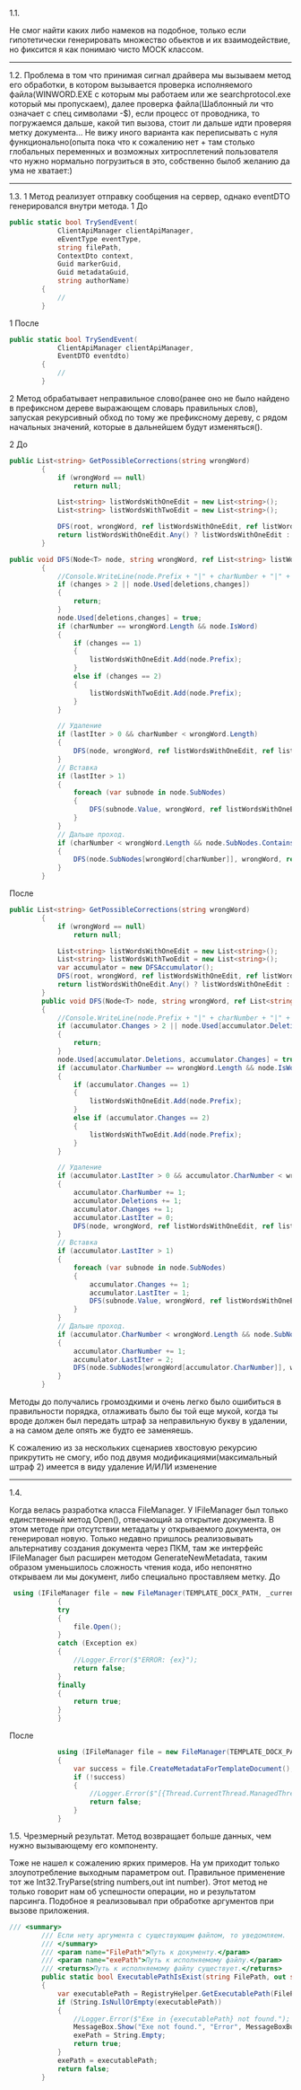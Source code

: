 ﻿
1.1. 

Не смог найти каких либо намеков на подобное, только если гипотетически генерировать множество обьектов и их взаимодействие, но фиксится я как понимаю чисто MOCK классом.
___
1.2. 
Проблема в том что принимая сигнал драйвера мы вызываем метод его обработки, в котором вызывается проверка исполняемого файла(WINWORD.EXE с которым мы работаем или же searchprotocol.exe который мы пропускаем), далее проверка файла(Шаблонный ли что означает с спец символами -$), если процесс от проводника, то погружаемся дальше, какой тип вызова, стоит ли дальше идти проверяя метку документа...
Не вижу иного варианта как переписывать с нуля функционально(опыта пока что к сожалению нет + там столько глобальных переменных и возможных хитросплетений пользователя что нужно нормально погрузиться в это, собственно былоб желанию да ума не хватает:) 
___
1.3.
1 Метод реализует отправку сообщения на сервер, однако eventDTO генерировался внутри метода.
1 До
```cs
public static bool TrySendEvent(
            ClientApiManager clientApiManager,
            eEventType eventType,
            string filePath,
            ContextDto context,
            Guid markerGuid,
            Guid metadataGuid,
            string authorName)
        {
	        // 
	    }
```
1 После
```cs
public static bool TrySendEvent(
            ClientApiManager clientApiManager,
            EventDTO eventdto)
        {
	        // 
	    }
```

2 Метод обрабатывает неправильное слово(ранее оно не было найдено в префиксном дереве выражающем словарь правильных слов), запуская 
рекурсивный обход по тому же префиксному дереву, с рядом начальных значений, которые в дальнейшем будут изменяться().

2 До
```cs
public List<string> GetPossibleCorrections(string wrongWord)
        {
            if (wrongWord == null)
                return null;

            List<string> listWordsWithOneEdit = new List<string>();
            List<string> listWordsWithTwoEdit = new List<string>();

            DFS(root, wrongWord, ref listWordsWithOneEdit, ref listWordsWithTwoEdit,0,10,0,0);
            return listWordsWithOneEdit.Any() ? listWordsWithOneEdit : listWordsWithTwoEdit;
        }

public void DFS(Node<T> node, string wrongWord, ref List<string> listWordsWithOneEdit, ref List<string> listWordsWithTwoEdit, int charNumber, int lastIter, int deletions, int changes)
        {
            //Console.WriteLine(node.Prefix + "|" + charNumber + "|" + deletions + "|"+ changes);
            if (changes > 2 || node.Used[deletions,changes])
            {
                return;
            }
            node.Used[deletions,changes] = true;
            if (charNumber == wrongWord.Length && node.IsWord) 
            {
                if (changes == 1)
                {
                    listWordsWithOneEdit.Add(node.Prefix);
                }
                else if (changes == 2)
                {
                    listWordsWithTwoEdit.Add(node.Prefix);
                }
            }

            // Удаление
            if (lastIter > 0 && charNumber < wrongWord.Length) 
            {
                DFS(node, wrongWord, ref listWordsWithOneEdit, ref listWordsWithTwoEdit, charNumber+1, 0,deletions+1,changes+1);
            }
            // Вставка
            if (lastIter > 1)
            {
                foreach (var subnode in node.SubNodes)
                {
                    DFS(subnode.Value, wrongWord, ref listWordsWithOneEdit, ref listWordsWithTwoEdit, charNumber, 1,deletions,changes+1);
                }
            }
            // Дальше проход.
            if (charNumber < wrongWord.Length && node.SubNodes.ContainsKey(wrongWord[charNumber]))
            {
                DFS(node.SubNodes[wrongWord[charNumber]], wrongWord, ref listWordsWithOneEdit, ref listWordsWithTwoEdit, charNumber+1, 2,deletions,changes);
            }
        }
```
После 
```cs
public List<string> GetPossibleCorrections(string wrongWord)
        {
            if (wrongWord == null)
                return null;

            List<string> listWordsWithOneEdit = new List<string>();
            List<string> listWordsWithTwoEdit = new List<string>();
            var accumulator = new DFSAccumulator();
            DFS(root, wrongWord, ref listWordsWithOneEdit, ref listWordsWithTwoEdit,ref accumulator);
            return listWordsWithOneEdit.Any() ? listWordsWithOneEdit : listWordsWithTwoEdit;
        }
        public void DFS(Node<T> node, string wrongWord, ref List<string> listWordsWithOneEdit, ref List<string> listWordsWithTwoEdit,ref DFSAccumulator accumulator)
        {
            //Console.WriteLine(node.Prefix + "|" + charNumber + "|" + deletions + "|"+ changes);
            if (accumulator.Changes > 2 || node.Used[accumulator.Deletions, accumulator.Changes])
            {
                return;
            }
            node.Used[accumulator.Deletions, accumulator.Changes] = true;
            if (accumulator.CharNumber == wrongWord.Length && node.IsWord) 
            {
                if (accumulator.Changes == 1)
                {
                    listWordsWithOneEdit.Add(node.Prefix);
                }
                else if (accumulator.Changes == 2)
                {
                    listWordsWithTwoEdit.Add(node.Prefix);
                }
            }

            // Удаление
            if (accumulator.LastIter > 0 && accumulator.CharNumber < wrongWord.Length) 
            {
                accumulator.CharNumber += 1;
                accumulator.Deletions += 1;
                accumulator.Changes += 1;
                accumulator.LastIter = 0;
                DFS(node, wrongWord, ref listWordsWithOneEdit, ref listWordsWithTwoEdit,ref accumulator);
            }
            // Вставка
            if (accumulator.LastIter > 1)
            {
                foreach (var subnode in node.SubNodes)
                {
                    accumulator.Changes += 1;
                    accumulator.LastIter = 1;
                    DFS(subnode.Value, wrongWord, ref listWordsWithOneEdit, ref listWordsWithTwoEdit,ref accumulator);
                }
            }
            // Дальше проход.
            if (accumulator.CharNumber < wrongWord.Length && node.SubNodes.ContainsKey(wrongWord[accumulator.CharNumber]))
            {
                accumulator.CharNumber += 1;
                accumulator.LastIter = 2;
                DFS(node.SubNodes[wrongWord[accumulator.CharNumber]], wrongWord, ref listWordsWithOneEdit, ref listWordsWithTwoEdit,ref accumulator);
            }
        }
```
Методы до получались громоздкими и очень легко было ошибиться в правильности порядка, отлаживать было бы той еще мукой, когда ты вроде должен был передать штраф за неправильную букву в удалении, а на самом деле опять же будто ее заменяешь.

К сожалению из за нескольких сценариев хвостовую рекурсию прикрутить не смогу, ибо под двумя модификациями(максимальный штраф 2) имеется в виду удаление И/ИЛИ изменение 
___

1.4. 

 Когда велась разработка класса FileManager. У IFileManager был только единственный метод Open(), отвечающий за открытие документа. В этом методе при отсутствии метадаты у открываемого документа, он генерировал новую. Только недавно пришлось реализовывать альтернативу создания документа через ПКМ, там же интерфейс IFileManager был расширен методом GenerateNewMetadata, таким образом уменьшилось сложность чтения кода, ибо непонятно открываем ли мы документ, либо специально проставляем метку.
До
```cs
 using (IFileManager file = new FileManager(TEMPLATE_DOCX_PATH, _currentContext, needSaveToFile: true, needCreatePublicMarker: true))
            {
            try
            {
	            file.Open();
            }
	        catch (Exception ex)
            {
	            //Logger.Error($"ERROR: {ex}");
	            return false;
            }
            finally
            {
	            return true;
            }
            }
```
 После
```cs
            using (IFileManager file = new FileManager(TEMPLATE_DOCX_PATH, _currentContext, needSaveToFile: true, needCreatePublicMarker: true))
            {
                var success = file.CreateMetadataForTemplateDocument();
                if (!success)
                {
                    //Logger.Error($"[{Thread.CurrentThread.ManagedThreadId}]{nameof(NotificationProcessor)}. ##### SOMETHING WAS WRONG.");
                    return false;
                }
            }

```
1.5. Чрезмерный результат. Метод возвращает больше данных, чем нужно вызывающему его компоненту.

Тоже не нашел к сожалению ярких примеров. На ум приходит только злоупотребление выходным параметром out. Правильное применение тот же Int32.TryParse(string numbers,out int number). Этот метод не только говорит нам об успешности операции, но и результатом парсинга. Подобное я реализовывал при обработке аргументов при вызове приложения.
```cs
/// <summary>
        /// Если нету аргумента с существующим файлом, то уведомляем.
        /// </summary>
        /// <param name="FilePath">Путь к документу.</param>
        /// <param name="exePath">Путь к исполняемому файлу.</param>
        /// <returns>Путь к исполняемому файлу существует.</returns>
        public static bool ExecutablePathIsExist(string FilePath, out string exePath)
        {
            var executablePath = RegistryHelper.GetExecutablePath(FilePath);
            if (String.IsNullOrEmpty(executablePath))
            {
                //Logger.Error($"Exe in {executablePath} not found.");
                MessageBox.Show("Exe not found.", "Error", MessageBoxButton.OK, MessageBoxImage.Error);
                exePath = String.Empty;
                return true;
            }
            exePath = executablePath;
            return false;
        }
```